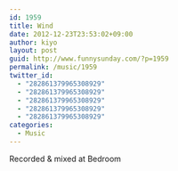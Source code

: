 ```yaml
---
id: 1959
title: Wind
date: 2012-12-23T23:53:02+09:00
author: kiyo
layout: post
guid: http://www.funnysunday.com/?p=1959
permalink: /music/1959
twitter_id:
  - "282861379965308929"
  - "282861379965308929"
  - "282861379965308929"
  - "282861379965308929"
  - "282861379965308929"
categories:
  - Music
---
```

Recorded & mixed at Bedroom